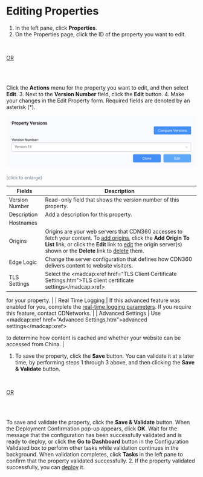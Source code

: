 <!--?xml version="1.0" encoding="utf-8"?-->

<link href="../../resources/TableStyles/Rows.css" rel="stylesheet" madcap:stylesheettype="table">

# Editing Properties

1. In the left pane, click **Properties**.
2. On the Properties page, click the ID of the property you want to edit.<br>

<br>

<u>OR</u>

<br>

<br>

Click the **Actions** menu for the property you want to edit, and then select **Edit**.
3. Next to the **Version Number** field, click the **Edit** button.
4. Make your changes in the Edit Property form. Required fields are denoted by an asterisk (\*).


<!-- -->

![null](<../../resources/images/Property - Edit Origins.png>)

<span style="color: #708090; font-size: 9pt;">(click to enlarge)</span>

| **Fields**                                                                                                                                                                                                                                                                                                                                                        | **Description**                                                                                                                                                                                                                                                                                                                                                   |
| ----------------------------------------------------------------------------------------------------------------------------------------------------------------------------------------------------------------------------------------------------------------------------------------------------------------------------------------------------------------- | ----------------------------------------------------------------------------------------------------------------------------------------------------------------------------------------------------------------------------------------------------------------------------------------------------------------------------------------------------------------- |
| Version Number                                                                                                                                                                                                                                                                                                                                                    | Read-only field that shows the version number of this property.                                                                                                                                                                                                                                                                                                   |
| Description                                                                                                                                                                                                                                                                                                                                                       | Add a description for this property.                                                                                                                                                                                                                                                                                                                              |
| Hostnames                                                                                                                                                                                                                                                                                                                                                         |                                                                                                                                                                                                                                                                                                                                                                   |
| Origins                                                                                                                                                                                                                                                                                                                                                           | Origins are your web servers that CDN360 accesses to fetch your content. To [add origins](<adding_origins.htm>), click the **Add Origin To List** link, or click the **Edit** link to [edit](<../Connecting to Origins/Editing Origins.htm>) the origin server(s) shown or the **Delete** link to [delete](<../Connecting to Origins/Removing Origins.htm>) them. |
| Edge Logic                                                                                                                                                                                                                                                                                                                                                        | Change the server configuration that defines how CDN360 delivers content to website visitors.                                                                                                                                                                                                                                                                     |
| TLS Settings                                                                                                                                                                                                                                                                                                                                                      | Select the <madcap:xref href="TLS Client Certificate Settings.htm">TLS client certificate settings</madcap:xref>

 for your property.                                                                                                                                                                                                                             |
| Real Time Logging                                                                                                                                                                                                                                                                                                                                                 | If this advanced feature was enabled for you, complete the [real-time logging parameters](<Real Time Logging.htm>). If you require this feature, contact CDNetworks.                                                                                                                                                                                              |
| Advanced Settings                                                                                                                                                                                                                                                                                                                                                 | Use <madcap:xref href="Advanced Settings.htm">advanced settings</madcap:xref>

 to determine how content is cached and whether your website can be accessed from China.                                                                                                                                                                                           |

1. To save the property, click the **Save** button. You can validate it at a later time, by performing steps 1 through 3 above, and then clicking the **Save & Validate** button.<br>

<br>

<u>OR</u>

<br>

<br>

To save and validate the property, click the **Save & Validate** button. When the Deployment Confirmation pop-up appears, click **OK**. Wait for the message that the configuration has been successfully validated and is ready to deploy, or click the **Go to Dashboard** button in the Configuration Validated box to perform other tasks while validation continues in the background. When validation completes, click **Tasks** in the left pane to confirm that the property validated successfully.
2. If the property validated successfully, you can [deploy](<Deploying Your Property.htm>) it.

<!-- -->

